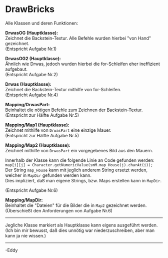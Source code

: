 # DrawBricks

Alle Klassen und deren Funktionen:

**DrwasOG (Hauptklasse):**  
Zeichnet die Backstein-Textur. Alle Befehle wurden hierbei "von Hand" gezeichnet.  
(Entspricht Aufgabe Nr.1)

**DrwasOG2 (Hauptklasse):**  
Ähnlich wie Drwas, jedoch wurden hierbei die for-Schleifen eher ineffizient aufgebaut.  
(Entspricht Aufgabe Nr.2)

**Drwas (Hauptklasse):**  
Zeichnet die Backstein-Textur mithilfe von for-Schleifen.  
(Entspricht Aufgabe Nr.4)

**Mapping/DrwasPart:**  
Beinhaltet die nötigen Befehle zum Zeichnen der Backstein-Textur.  
(Entspricht zur Hälfte Aufgabe Nr.5)

**Mapping/Map1 (Hauptklasse):**  
Zeichnet mithilfe von `DrwasPart` eine einzige Mauer.  
(Entspricht zur Hälfte Aufgabe Nr.5)

**Mapping/Map2 (Hauptklasse):**  
Zeichnet mithilfe von `DrwasPart` ein vorgegebenes Bild aus den Mauern.  

Innerhalb der Klasse kann die folgende Linie an Code gefunden werden:  
`map[i][j] = Character.getNumericValue(smM.map_House(j).charAt(i));`  
Der String `map_House` kann mit jeglich anderem String ersetzt werden, welcher in `MapDir` gefunden werden kann.  
Dies impliziert, daß man eigene Strings, bzw. Maps erstellen kann in `MapDir`.

(Entspricht Aufgabe Nr.6)

**Mapping/MapDir:**  
Beinhaltet die "Dateien" für die Bilder die in `Map2` gezeichnet werden.  
(Überschießt den Anforderungen von Aufgabe Nr.6)

---

Jegliche Klasse markiert als Hauptklasse kann eigens ausgeführt werden. (Ich bin mir bewusst, daß dies unnötig war niederzuschreiben, aber man kann ja nie wissen.)

---

-Eddy
